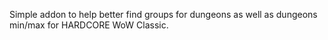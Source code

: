 Simple addon to help better find groups for dungeons as well as dungeons min/max for HARDCORE WoW Classic. 
